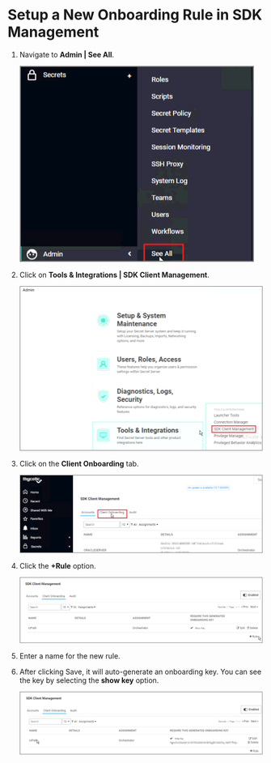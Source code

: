 [title]: # (Setup a New Onboarding Rule in SDK Management)
[tags]: # (sdk management)
[priority]: # (203)
# Setup a New Onboarding Rule in SDK Management

1. Navigate to __Admin | See All__.

   ![Admin](images/8471781c8ceeda70fb4fe10999cdd1ca.png)
1. Click on __Tools & Integrations | SDK Client Management__.

   ![Tools](images/2b1bf1c063f47f75c2e5133f7778675e.png)
1. Click on the __Client Onboarding__ tab.

   ![Client Onboarding](images/ab4b24848ef87578e4740aa31ed240b5.png)
1. Click the __+Rule__ option.

   ![Fule](images/f70df42a6a29cffba61975a6633a6a20.png)

1. Enter a name for the new rule.

1. After clicking Save, it will auto-generate an onboarding key. You can see the key by selecting the __show key__ option.

   ![Show Key](images/8fae322bf2c4b3375ca02d7028717a57.png)
